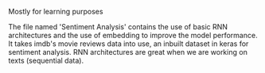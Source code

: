 Mostly for learning purposes


The file named 'Sentiment Analysis' contains the use of basic RNN architectures and the use of embedding to improve the model performance. It takes imdb's movie reviews data into use, an inbuilt dataset in keras for sentiment analysis. RNN architectures are great when we are working on texts (sequential data).
